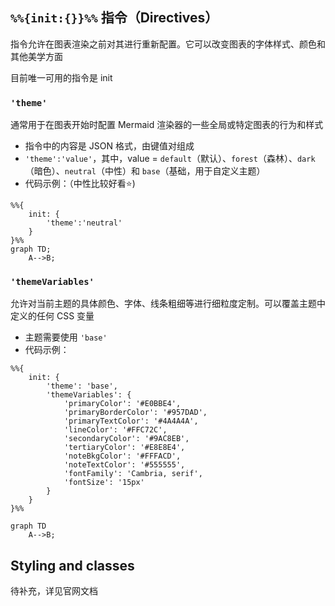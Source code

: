 ## `%%{init:{}}%%` 指令（Directives）

指令允许在图表渲染之前对其进行重新配置。它可以改变图表的字体样式、颜色和其他美学方面

目前唯一可用的指令是 init

### `'theme'`

通常用于在图表开始时配置 Mermaid 渲染器的一些全局或特定图表的行为和样式

- 指令中的内容是 JSON 格式，由键值对组成
- `'theme':'value'`，其中，value = `default`（默认）、`forest`（森林）、`dark`（暗色）、`neutral`（中性）和 `base`（基础，用于自定义主题）
- 代码示例：（中性比较好看:star:)


```mermaid
%%{
    init: {
        'theme':'neutral'  
    }
}%%
graph TD;
    A-->B;
```

### `'themeVariables'`

允许对当前主题的具体颜色、字体、线条粗细等进行细粒度定制。可以覆盖主题中定义的任何 CSS 变量

- 主题需要使用 `'base'`
- 代码示例：

```mermaid
%%{
    init: {
        'theme': 'base',
        'themeVariables': {
            'primaryColor': '#E0BBE4',
            'primaryBorderColor': '#957DAD',
            'primaryTextColor': '#4A4A4A',
            'lineColor': '#FFC72C',
            'secondaryColor': '#9AC8EB',
            'tertiaryColor': '#E8E8E4',
            'noteBkgColor': '#FFFACD',
            'noteTextColor': '#555555',
            'fontFamily': 'Cambria, serif',
            'fontSize': '15px'
        }
    }
}%%

graph TD
    A-->B;
```

## Styling and classes

待补充，详见官网文档